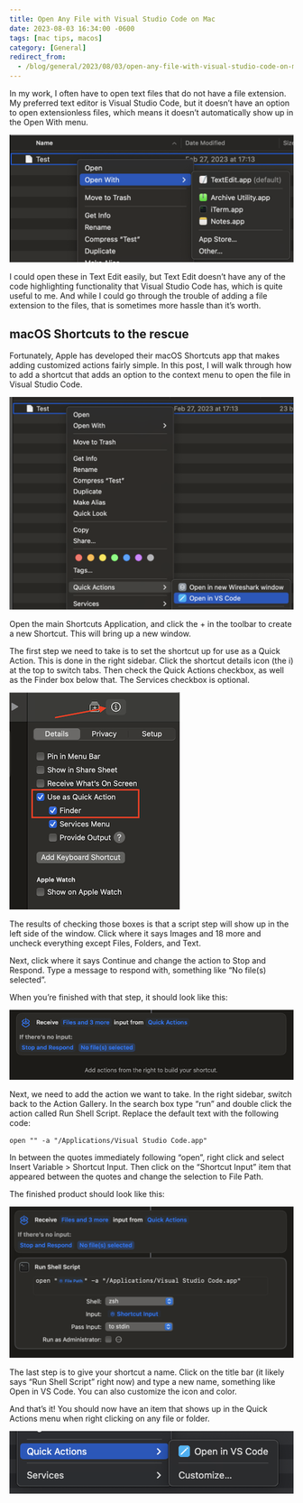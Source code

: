 ```yaml
---
title: Open Any File with Visual Studio Code on Mac
date: 2023-08-03 16:34:00 -0600
tags: [mac tips, macos]
category: [General]
redirect_from:
  - /blog/general/2023/08/03/open-any-file-with-visual-studio-code-on-mac.html
---
```


In my work, I often have to open text files that do not have a file extension. My preferred text editor is Visual Studio Code, but it doesn’t have an option to open extensionless files, which means it doesn’t automatically show up in the Open With menu.

![image showing Visual Studio Code is not visible in the "Open With" menu](/assets/images/Screenshot%202023-07-21%20at%2015.30.57.png)

I could open these in Text Edit easily, but Text Edit doesn’t have any of the code highlighting functionality that Visual Studio Code has, which is quite useful to me. And while I could go through the trouble of adding a file extension to the files, that is sometimes more hassle than it’s worth.

## macOS Shortcuts to the rescue

Fortunately, Apple has developed their macOS Shortcuts app that makes adding customized actions fairly simple. In this post, I will walk through how to add a shortcut that adds an option to the context menu to open the file in Visual Studio Code.

![image showing a new Quick Action called "Open in VS Code"](/assets/images/Screenshot%202023-07-21%20at%2015.39.28.png)

Open the main Shortcuts Application, and click the + in the toolbar to create a new Shortcut. This will bring up a new window.

The first step we need to take is to set the shortcut up for use as a Quick Action. This is done in the right sidebar. Click the shortcut details icon (the i) at the top to switch tabs. Then check the Quick Actions checkbox, as well as the Finder box below that. The Services checkbox is optional.

![image showing right sidepane with the "Use as Quick Action" and "Finder" options checked](/assets/images/Screenshot%202023-08-03%20at%2017.13.10.png)

The results of checking those boxes is that a script step will show up in the left side of the window. Click where it says Images and 18 more and uncheck everything except Files, Folders, and Text.

Next, click where it says Continue and change the action to Stop and Respond. Type a message to respond with, something like “No file(s) selected”.

When you’re finished with that step, it should look like this:

![image showing the completed first step in the shortcut](/assets/images/Screenshot%202023-08-03%20at%2017.25.07.png)

Next, we need to add the action we want to take. In the right sidebar, switch back to the Action Gallery. In the search box type “run” and double click the action called Run Shell Script. Replace the default text with the following code:

```
open "" -a "/Applications/Visual Studio Code.app"
```

In between the quotes immediately following “open”, right click and select Insert Variable > Shortcut Input. Then click on the “Shortcut Input” item that appeared between the quotes and change the selection to File Path.

The finished product should look like this:

![image showing the completed shortcut](/assets/images/Screenshot%202023-08-03%20at%2017.40.18.png)

The last step is to give your shortcut a name. Click on the title bar (it likely says “Run Shell Script” right now) and type a new name, something like Open in VS Code. You can also customize the icon and color.

And that’s it! You should now have an item that shows up in the Quick Actions menu when right clicking on any file or folder.

![image showing the new "Open in VS Code" shortcut in the Quick Actions menu](/assets/images/Screenshot%202023-08-03%20at%2017.53.01.png)
